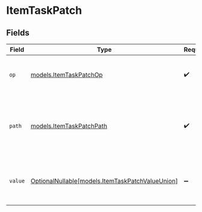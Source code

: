 # ItemTaskPatch


## Fields

| Field                                                                                    | Type                                                                                     | Required                                                                                 | Description                                                                              | Example                                                                                  |
| ---------------------------------------------------------------------------------------- | ---------------------------------------------------------------------------------------- | ---------------------------------------------------------------------------------------- | ---------------------------------------------------------------------------------------- | ---------------------------------------------------------------------------------------- |
| `op`                                                                                     | [models.ItemTaskPatchOp](../models/itemtaskpatchop.md)                                   | :heavy_check_mark:                                                                       | Operation e.g. replace, command etc                                                      | {<br/>"value": "command"<br/>}                                                           |
| `path`                                                                                   | [models.ItemTaskPatchPath](../models/itemtaskpatchpath.md)                               | :heavy_check_mark:                                                                       | Path to part of the resource being modified                                              | {<br/>"description": "Discard/remove the task from the pipeline",<br/>"value": "discard"<br/>} |
| `value`                                                                                  | [OptionalNullable[models.ItemTaskPatchValueUnion]](../models/itemtaskpatchvalueunion.md) | :heavy_minus_sign:                                                                       | Patch value, the path of the resource to modified with                                   | {<br/>"description": "The patch requires no additional data"<br/>}                       |